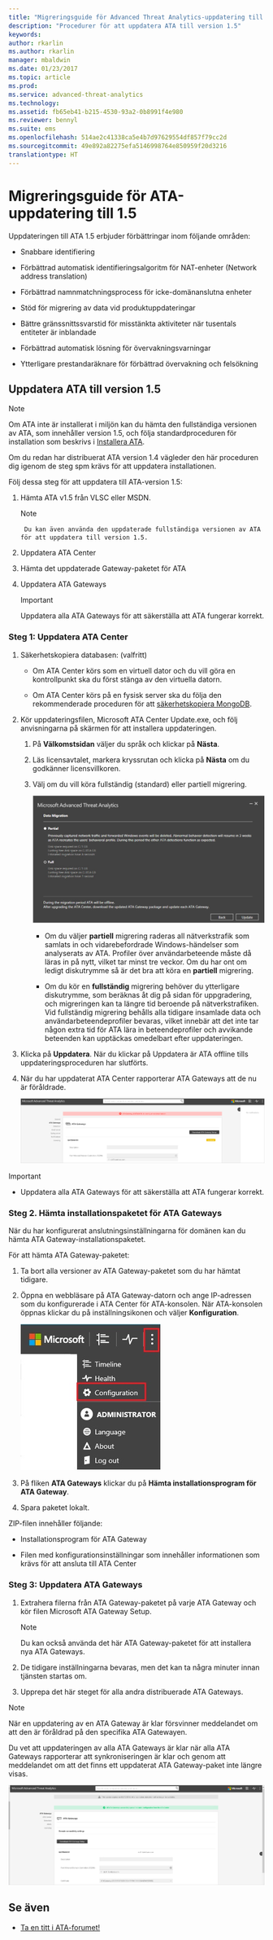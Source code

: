 ```yaml
---
title: "Migreringsguide för Advanced Threat Analytics-uppdatering till 1.5 | Microsoft Docs"
description: "Procedurer för att uppdatera ATA till version 1.5"
keywords: 
author: rkarlin
ms.author: rkarlin
manager: mbaldwin
ms.date: 01/23/2017
ms.topic: article
ms.prod: 
ms.service: advanced-threat-analytics
ms.technology: 
ms.assetid: fb65eb41-b215-4530-93a2-0b8991f4e980
ms.reviewer: bennyl
ms.suite: ems
ms.openlocfilehash: 514ae2c41338ca5e4b7d97629554df857f79cc2d
ms.sourcegitcommit: 49e892a82275efa5146998764e850959f20d3216
translationtype: HT
---
```

# <a name="ata-update-to-15-migration-guide"></a>Migreringsguide för ATA-uppdatering till 1.5
Uppdateringen till ATA 1.5 erbjuder förbättringar inom följande områden:

-   Snabbare identifiering

-   Förbättrad automatisk identifieringsalgoritm för NAT-enheter (Network address translation)

-   Förbättrad namnmatchningsprocess för icke-domänanslutna enheter

-   Stöd för migrering av data vid produktuppdateringar

-   Bättre gränssnittssvarstid för misstänkta aktiviteter när tusentals entiteter är inblandade

-   Förbättrad automatisk lösning för övervakningsvarningar

-   Ytterligare prestandaräknare för förbättrad övervakning och felsökning

## <a name="updating-ata-to-version-15"></a>Uppdatera ATA till version 1.5
> [!NOTE]
> Om ATA inte är installerat i miljön kan du hämta den fullständiga versionen av ATA, som innehåller version 1.5, och följa standardproceduren för installation som beskrivs i [Installera ATA](/advanced-threat-analytics/deploy-use/install-ata).

Om du redan har distribuerat ATA version 1.4 vägleder den här proceduren dig igenom de steg spm krävs för att uppdatera installationen.

Följ dessa steg för att uppdatera till ATA-version 1.5:

1.  Hämta ATA v1.5 från VLSC eller MSDN.
      > [!NOTE]
         Du kan även använda den uppdaterade fullständiga versionen av ATA för att uppdatera till version 1.5.


2.  Uppdatera ATA Center

3.  Hämta det uppdaterade Gateway-paketet för ATA

4.  Uppdatera ATA Gateways

    > [!IMPORTANT]
    > Uppdatera alla ATA Gateways för att säkerställa att ATA fungerar korrekt.

### <a name="step-1-update-the-ata-center"></a>Steg 1: Uppdatera ATA Center

1.  Säkerhetskopiera databasen: (valfritt)

    -   Om ATA Center körs som en virtuell dator och du vill göra en kontrollpunkt ska du först stänga av den virtuella datorn.

    -   Om ATA Center körs på en fysisk server ska du följa den rekommenderade proceduren för att [säkerhetskopiera MongoDB](https://docs.mongodb.org/manual/core/backups/).

2.  Kör uppdateringsfilen, Microsoft ATA Center Update.exe, och följ anvisningarna på skärmen för att installera uppdateringen.

    1.  På **Välkomstsidan** väljer du språk och klickar på **Nästa**.

    2.  Läs licensavtalet, markera kryssrutan och klicka på **Nästa** om du godkänner licensvillkoren.

    3.  Välj om du vill köra fullständig (standard) eller partiell migrering.

        ![Välj fullständig eller partiell migrering](media/ATA-center-fullpartial.png)

        -   Om du väljer **partiell** migrering raderas all nätverkstrafik som samlats in och vidarebefordrade Windows-händelser som analyserats av ATA. Profiler över användarbeteende måste då läras in på nytt, vilket tar minst tre veckor. Om du har ont om ledigt diskutrymme så är det bra att köra en **partiell** migrering.

        -   Om du kör en **fullständig** migrering behöver du ytterligare diskutrymme, som beräknas åt dig på sidan för uppgradering, och migreringen kan ta längre tid beroende på nätverkstrafiken. Vid fullständig migrering behålls alla tidigare insamlade data och användarbeteendeprofiler bevaras, vilket innebär att det inte tar någon extra tid för ATA lära in beteendeprofiler och avvikande beteenden kan upptäckas omedelbart efter uppdateringen.

3.  Klicka på **Uppdatera**. När du klickar på Uppdatera är ATA offline tills uppdateringsproceduren har slutförts.

4.  När du har uppdaterat ATA Center rapporterar ATA Gateways att de nu är föråldrade.

    ![Bild av föråldrade gateways](media/ATA-center-outdated.png)

> [!IMPORTANT]
> - Uppdatera alla ATA Gateways för att säkerställa att ATA fungerar korrekt.

### <a name="step-2-download-the-ata-gateway-setup-package"></a>Steg 2. Hämta installationspaketet för ATA Gateways
När du har konfigurerat anslutningsinställningarna för domänen kan du hämta ATA Gateway-installationspaketet.

För att hämta ATA Gateway-paketet:

1.  Ta bort alla versioner av ATA Gateway-paketet som du har hämtat tidigare.

2.  Öppna en webbläsare på ATA Gateway-datorn och ange IP-adressen som du konfigurerade i ATA Center för ATA-konsolen. När ATA-konsolen öppnas klickar du på inställningsikonen och väljer **Konfiguration**.

    ![Ikon för konfigurationsinställningar](media/ATA-config-icon.JPG)

3.  På fliken **ATA Gateways** klickar du på **Hämta installationsprogram för ATA Gateway**.

4.  Spara paketet lokalt.

ZIP-filen innehåller följande:

-   Installationsprogram för ATA Gateway

-   Filen med konfigurationsinställningar som innehåller informationen som krävs för att ansluta till ATA Center

### <a name="step-3-update-the-ata-gateways"></a>Steg 3: Uppdatera ATA Gateways

1.  Extrahera filerna från ATA Gateway-paketet på varje ATA Gateway och kör filen Microsoft ATA Gateway Setup.

    > [!NOTE]
    > Du kan också använda det här ATA Gateway-paketet för att installera nya ATA Gateways.

2.  De tidigare inställningarna bevaras, men det kan ta några minuter innan tjänsten startas om.

3.  Upprepa det här steget för alla andra distribuerade ATA Gateways.

> [!NOTE]
> När en uppdatering av en ATA Gateway är klar försvinner meddelandet om att den är föråldrad på den specifika ATA Gatewayen.

Du vet att uppdateringen av alla ATA Gateways är klar när alla ATA Gateways rapporterar att synkroniseringen är klar och genom att meddelandet om att det finns ett uppdaterat ATA Gateway-paket inte längre visas.

![Bild av uppdaterade gateways](media/ATA-gw-updated.png)

## <a name="see-also"></a>Se även

- [Ta en titt i ATA-forumet!](https://social.technet.microsoft.com/Forums/security/home?forum=mata)
